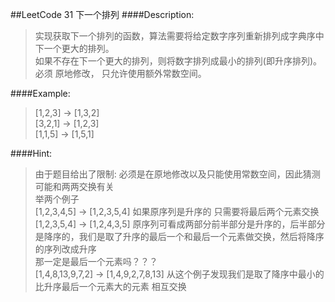 ##LeetCode 31 下一个排列
####Description:
>实现获取下一个排列的函数，算法需要将给定数字序列重新排列成字典序中下一个更大的排列。  
>如果不存在下一个更大的排列，则将数字排列成最小的排列(即升序排列)。  
>必须 原地修改， 只允许使用额外常数空间。

####Example:
>[1,2,3] -> [1,3,2]  
>[3,2,1] -> [1,2,3]  
>[1,1,5] -> [1,5,1]

####Hint:
>由于题目给出了限制: 必须是在原地修改以及只能使用常数空间，因此猜测可能和两两交换有关  
>举两个例子  
>[1,2,3,4,5] -> [1,2,3,5,4] 如果原序列是升序的 只需要将最后两个元素交换  
>[1,2,3,5,4] -> [1,2,4,3,5] 原序列可看成两部分前半部分是升序的，后半部分是降序的，我们是取了升序的最后一个和最后一个元素做交换，然后将降序的序列改成升序  
>那一定是最后一个元素吗？？？  
>[1,4,8,13,9,7,2] -> [1,4,9,2,7,8,13] 从这个例子发现我们是取了降序中最小的比升序最后一个元素大的元素 相互交换